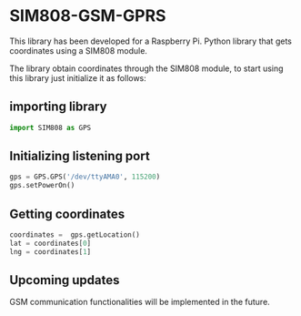# SIM808-GSM-GPRS
This library has been developed for a Raspberry Pi.
Python library that gets coordinates using a SIM808 module.


The library obtain coordinates through the SIM808 module, to start using this library just initialize it as follows:

## importing library
```python
import SIM808 as GPS
```
## Initializing listening port
```python
gps = GPS.GPS('/dev/ttyAMA0', 115200)
gps.setPowerOn()
```
## Getting coordinates
```python
coordinates =  gps.getLocation()
lat = coordinates[0]
lng = coordinates[1]
```
## Upcoming updates
GSM communication functionalities will be implemented in the future.

